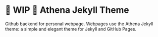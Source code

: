 # :construction: WIP :construction: Athena Jekyll Theme

Github backend for personal webpage. Webpages use the Athena Jekyll theme: a simple and elegant theme for Jekyll and GitHub Pages.

